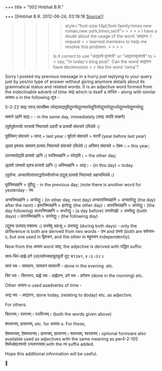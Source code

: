 +++
title = "002 Hnbhat B.R."

+++
[[Hnbhat B.R.	2012-06-24, 03:19:18 [Source](https://groups.google.com/g/samskrita/c/UVtqaq-YPdU)]]



> 
> > 
> > > 
> > > >  > style="font-size:14pt;font-family:times new roman,new york,times,serif"> > > > > 
> > > > I have a doubt about the usage of the word 'अद्यतन. I request > > learned members to help me resolve this problem. > > > > 
> > > > 
> > > >   
> > > > 
> > > > 
> > > > Is it correct to use "अद्यतने वृत्तपत्रे" or "अद्यतनवृत्तपत्रे" to > > say, "In today's blog post". Can the word अद्यतनः have declensions > > like the word 'rama'?  
> > > > 
> > > > 
> > > > 
> > 
> >   
> > 
> > 
> > 

  

Sorry I posted my previous message in a hurry just replying to your query just by yes/no type of answer without giving anymore details about its grammatical status and related words. It is an adjective word formed from the indeclinable adverb of time अद्य which is itself a ताधित - along with similar अव्यय-s in the following सूत्र -

  

  

5-3-22 सद्यः परुत् परार्यौषमः परेद्यव्यद्यपूर्वेद्युरन्येद्युरन्यतरेद्युरितरेद्युरपरेद्युरधरेद्युरुभयेद्युरुत्तरेद्युः

  

समाने ऽहनि सद्यः। - in the same day, immediately (सद्यः सपदि तत्क्षणे)

  

(पूर्वपूर्वतरयोः परभावो निपात्यते उदारी च प्रत्ययौ संवत्सरे ऽभिधेये।)

पूर्वस्मिन् संवत्सरे \> परुत् = last year। पूर्वतरे संवत्सरे \> परारी (year before last year)

  

(इदम इश्भावः समसण् प्रत्ययः निपात्यते संवत्सरे ऽभिधेये।) अस्मिन् संवत्सरे \> ऐषमः। = this year;

(परस्मादेद्यवि प्रत्ययो ऽहनि।) परस्मिन्नहनि \> परेद्यवि। = the other day;

(इदमो ऽश्भावो द्यश्च प्रत्ययो ऽहनि।) अस्मिन्नहनि \> अद्य। - (in this day) = today.

  

(पूर्वान्य. अन्यतरैतरापराद्धरौभयौत्तरेभ्य एद्युस् प्रत्ययो निपात्यते अहन्यभिधेये।)

  

पूर्वस्मिन्नहनि \> पूर्वेद्युः - in the previous day; (note there is another word for yesterday - श्वः 

अन्यस्मिन्नहनि \> अन्येद्युः। (in other day, next day) अन्यतरस्मिन्नहनि \> अन्यतरेद्युः (the day) after the next)। इतरस्मिन्नहनि \> इतरेद्युः (the other day)। अपरस्मिन्नहनि > अपरेद्युः। (the day following) अधरस्मिन्नहनि \> अधरेद्युः। (a day before) उभयोरह्नोः \> उभयेद्युः (both days)। उत्तरस्मिन्नहनि \> उत्तरेद्युः। (the following day)

(द्युश्च उभयाद् वक्तव्यः।) उभयेषु अहःसु \> उभयद्युः (during both days) - only the difference is both are derived from two words - उभ and उभय (both are सर्वनाम-s, but one used in द्विवचन, and the other in बहुवचन
independently).

  

Now from the अव्यय word अद्य, the adjective is derived with तद्धित suffix:

  

सायं-चिरं-प्राह्णे-प्रगे (अ)व्ययेभ्यष्ठ्युठ्युलौ तुट् च१३७१, ४।३।३२॥

  

सायं भवः - सायतनः, सायतनं सायतनी - done in the evening. etc.

चिरं भवः - चिरन्तनः, प्राह्णे भवः - प्राह्णेतनः, प्रगे भवः - प्रगेतनः (done in the morning) etc.

  

Other अव्यय-s used asadverbs of time -

  

अद्य भवः - अद्यतनः, done today, (relating to doday) etc. as adjective.

  

For others:

  

चिरत्नम्। परुत्नम्। परारित्नम्। (both the words given above)

  

श्वस्तनम्, ह्यस्तनम्, etc. for अव्यय-s. For these,

  

ऐषमस्त्यम्, ऐषमस्तनम्। ह्यस्त्यम्, ह्यस्तनम्। श्वस्त्यम्, श्वस्तनम्। optional formsare also available used as adjectives with the same meaning as per4-2-105 ऐषमेओह्यःश्वसो ऽन्यतरस्याम् with the त्य suffix added.

  

Hope this additional information will be useful.





